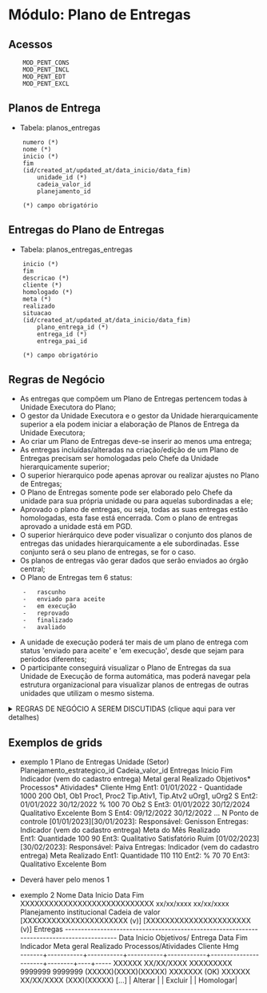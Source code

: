 # Módulo: Plano de Entregas

##  Acessos  
~~~
    MOD_PENT_CONS
    MOD_PENT_INCL
    MOD_PENT_EDT
    MOD_PENT_EXCL
~~~

## Planos de Entrega
-   Tabela: planos_entregas
~~~   
    numero (*)
    nome (*)
    inicio (*)
    fim
    (id/created_at/updated_at/data_inicio/data_fim)
        unidade_id (*)
        cadeia_valor_id
        planejamento_id

    (*) campo obrigatório
~~~

## Entregas do Plano de Entregas
-   Tabela: planos_entregas_entregas
~~~   
    inicio (*)
    fim
    descricao (*)
    cliente (*)
    homologado (*)
    meta (*)
    realizado
    situacao
    (id/created_at/updated_at/data_inicio/data_fim)
        plano_entrega_id (*)
        entrega_id (*)
        entrega_pai_id

    (*) campo obrigatório
~~~
## Regras de Negócio

-   As entregas que compõem um Plano de Entregas pertencem todas à Unidade Executora do Plano;  
-   O gestor da Unidade Executora e o gestor da Unidade hierarquicamente superior a ela podem iniciar a elaboração de Planos de Entrega da Unidade Executora;  
-   Ao criar um Plano de Entregas deve-se inserir ao menos uma entrega;  
-   As entregas incluídas/alteradas na criação/edição de um Plano de Entregas precisam ser homologadas pelo Chefe da Unidade hierarquicamente superior;
-   O superior hierarquico pode apenas aprovar ou realizar ajustes no Plano de Entregas;
-   O Plano de Entregas somente pode ser elaborado pelo Chefe da unidade para sua própria unidade ou para aquelas subordinadas a ele;
-   Aprovado o plano de entregas, ou seja, todas as suas entregas estão homologadas, esta fase está encerrada. Com o plano de entregas aprovado a unidade está em PGD.  
-   O superior hierárquico deve poder visualizar o conjunto dos planos de entregas das unidades hierarquicamente a ele subordinadas. Esse conjunto será o seu plano de entregas, se for o caso.
-   Os planos de entregas vão gerar dados que serão enviados ao órgão central;  
-   O Plano de Entregas tem 6 status:
```
    -   rascunho
    -   enviado para aceite
    -   em execução
    -   reprovado
    -   finalizado
    -   avaliado
```  
-   A unidade de execução poderá ter mais de um plano de entrega com status 'enviado para aceite' e 'em execução', desde que sejam para períodos diferentes;
-   O participante conseguirá visualizar o Plano de Entregas da sua Unidade de Execução de forma automática, mas poderá navegar pela estrutura organizacional para visualizar planos de entregas de outras unidades que utilizam o mesmo sistema.

<details>
<summary>REGRAS DE NEGÓCIO A SEREM DISCUTIDAS (clique aqui para ver detalhes)</summary>
-   O chefe da unidade de execução **deverá também cadastrar, quando da elaboração do Plano de Entregas,** os tipos de "ocorrência" (ocorrências tradicionais, férias, cursos, etc) que não possuem meta, prazo ou cliente. Essas ocorrências poderão ser selecionadas pelos participantes quando da elaboração do plano de trabalho, com respectiva alocação, ao selecionar a opção: Não vinculada a entrega.
</details>

## Exemplos de grids
-   exemplo 1
Plano de Entregas
   Unidade (Setor)
   Planejamento_estrategico_id
   Cadeia_valor_id
   Entregas
            Inicio     Fim        Indicador (vem do cadastro entrega) Metal geral Realizado Objetivos* Processos*    Atividades*          Cliente      Hmg
      Ent1: 01/01/2022 -          Quantidade                          1000        200       Ob1, Ob1   Proc1, Proc2  Tip.Ativ1, Tip.Atv2  uOrg1, uOrg2 S
      Ent2: 01/01/2022 30/12/2022 %                                   100         70        Ob2                                                        S
      Ent3: 01/01/2022 30/12/2024 Qualitativo                         Excelente   Bom                                                                  S      Ent4: 09/12/2022 30/12/2022 ...                                                                                                                  N
   Ponto de controle
      [01/01/2023][30/01/2023]:
          Responsável: Genisson
          Entregas:
                    Indicador (vem do cadastro entrega) Meta do Mês  Realizado  
          Ent1:     Quantidade                          100          90
          Ent3:     Qualitativo                         Satisfatório Ruim
      [01/02/2023][30/02/2023]:
          Responsável: Paiva
          Entregas:
                    Indicador (vem do cadastro entrega) Meta         Realizado
          Ent1:     Quantidade                          110          110
          Ent2:     %                                   70           70
          Ent3:     Qualitativo                         Excelente    Bom
* Deverá haver pelo menos 1

- exemplo 2
Nome                         Data Inicio Data Fim
XXXXXXXXXXXXXXXXXXXXXXXXXXXX xx/xx/xxxx  xx/xx/xxxx
Planejamento institucional      Cadeia de valor
[XXXXXXXXXXXXXXXXXXXXXX (v)]    [XXXXXXXXXXXXXXXXXXXXXX (v)]
Entregas ------------------------------------------------------------------------------------------
        Data Inicio                                      Objetivos/
Entrega Data Fim    Indicador   Meta geral  Realizado    Processos/Atividades   Cliente  Hmg  
-------+-----------+-----------+-----------+------------+----------------------+--------+----+-----
XXXXXX  XX/XX/XXXX   XXXXXXXXX   9999999     9999999      (XXXXX)(XXXX)(XXXXX)  XXXXXXX  (OK) 
XXXXXX  XX/XX/XXXX                                        (XXX)(XXXXX)                        [...]
                                                                                        | Alterar  |
                                                                                        | Excluir  |
                                                                                        | Homologar|





